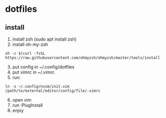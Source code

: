 # dotfiles

## install

1. install zsh (sudo apt install zsh)
2. install oh-my-zsh
```
sh -c $(curl -fsSL https://raw.githubusercontent.com/ohmyzsh/ohmyzsh/master/tools/install.sh)
```
3. put config in ~/.config/dotfiles
4. put vimrc in ~/.vimrc
5. run:
```
ln -s ~/.config/nvim/init.vim /path/to/external/editor/config/file/.vimrc
```
6. open vim
7. run :PlugInstall
8. enjoy

